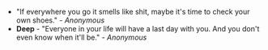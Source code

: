 - "If everywhere you go it smells like shit, maybe it's time to check your own shoes." - *Anonymous*
- **Deep** - "Everyone in your life will have a last day with you. And you don't even know when it'll be." - *Anonymous*
